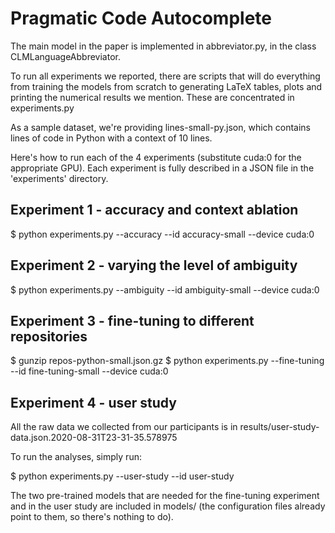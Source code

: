 # Pragmatic Code Autocomplete

The main model in the paper is implemented in abbreviator.py,
in the class CLMLanguageAbbreviator.

To run all experiments we reported, there are scripts that will
do everything from training the models from scratch to generating
LaTeX tables, plots and printing the numerical results
we mention. These are concentrated in experiments.py

As a sample dataset, we're providing lines-small-py.json,
which contains lines of code in Python with a context of 10 lines.

Here's how to run each of the 4 experiments (substitute cuda:0 for
the appropriate GPU). Each experiment is fully described in a JSON
file in the 'experiments' directory.

## Experiment 1 - accuracy and context ablation

$ python experiments.py --accuracy --id accuracy-small --device cuda:0

## Experiment 2 - varying the level of ambiguity

$ python experiments.py --ambiguity --id ambiguity-small --device cuda:0

## Experiment 3 - fine-tuning to different repositories

$ gunzip repos-python-small.json.gz
$ python experiments.py --fine-tuning --id fine-tuning-small --device cuda:0

## Experiment 4 - user study

All the raw data we collected from our participants is in
results/user-study-data.json.2020-08-31T23-31-35.578975

To run the analyses, simply run:

$ python experiments.py --user-study --id user-study

The two pre-trained models that are needed for the fine-tuning experiment and
in the user study are included in models/ (the configuration files already point to them,
so there's nothing to do).
